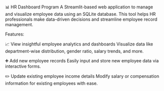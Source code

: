 📊 HR Dashboard Program
A Streamlit-based web application to manage and visualize employee data using an SQLite database. This tool helps HR professionals make data-driven decisions and streamline employee record management.

Features:

📈 View insightful employee analytics and dashboards
Visualize data like department-wise distribution, gender ratio, salary trends, and more.

➕ Add new employee records
Easily input and store new employee data via interactive forms.

✏️ Update existing employee income details
Modify salary or compensation information for existing employees with ease.
